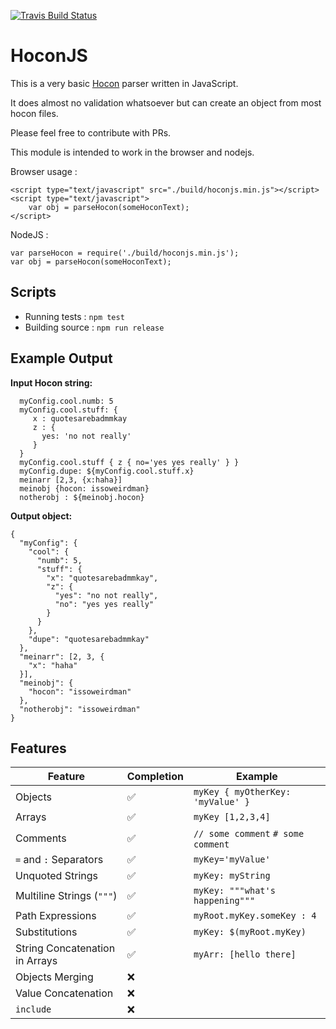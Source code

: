 [![Travis Build Status](https://travis-ci.org/yellowblood/hocon-js.svg?branch=master)](https://travis-ci.org/yellowblood/hocon-js)

# HoconJS

This is a very basic [Hocon](https://github.com/typesafehub/config/blob/master/HOCON.md) parser written in JavaScript.

It does almost no validation whatsoever but can create an object from most hocon files.

Please feel free to contribute with PRs.

This module is intended to work in the browser and nodejs.    

Browser usage :  
```
<script type="text/javascript" src="./build/hoconjs.min.js"></script>
<script type="text/javascript">
    var obj = parseHocon(someHoconText);
</script>
```

NodeJS :  
```
var parseHocon = require('./build/hoconjs.min.js');
var obj = parseHocon(someHoconText);
```

## Scripts  
* Running tests : `npm test`  
* Building source : `npm run release`

## Example Output

**Input Hocon string:**

```
  myConfig.cool.numb: 5
  myConfig.cool.stuff: {
     x : quotesarebadmmkay
     z : {
       yes: 'no not really'
     }
  }
  myConfig.cool.stuff { z { no='yes yes really' } }
  myConfig.dupe: ${myConfig.cool.stuff.x}
  meinarr [2,3, {x:haha}]
  meinobj {hocon: issoweirdman}
  notherobj : ${meinobj.hocon}
```

**Output object:**
```
{
  "myConfig": {
    "cool": {
      "numb": 5,
      "stuff": {
        "x": "quotesarebadmmkay",
        "z": {
          "yes": "no not really",
          "no": "yes yes really"
        }
      }
    },
    "dupe": "quotesarebadmmkay"
  },
  "meinarr": [2, 3, {
    "x": "haha"
  }],
  "meinobj": {
    "hocon": "issoweirdman"
  },
  "notherobj": "issoweirdman"
}
```

## Features

| Feature | Completion  | Example
|---------|-------------|--------|
| Objects | :white_check_mark: | `myKey { myOtherKey: 'myValue' }`
| Arrays | :white_check_mark: | `myKey [1,2,3,4]`
| Comments | :white_check_mark: | `// some comment` `# some comment`
| `=` and `:` Separators | :white_check_mark: | `myKey='myValue'`
| Unquoted Strings | :white_check_mark: | `myKey: myString`
| Multiline Strings (`"""`) |  :white_check_mark: | `myKey: """what's happening"""`
| Path Expressions |  :white_check_mark: | `myRoot.myKey.someKey : 4`
| Substitutions |  :white_check_mark: | `myKey: $(myRoot.myKey)`
| String Concatenation in Arrays | :white_check_mark: | `myArr: [hello there]` |
| Objects Merging | :x: | |
| Value Concatenation | :x: | |
| `include` | :x: | | |
